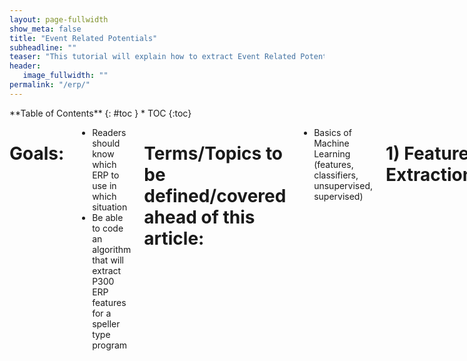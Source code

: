 ```yaml
---
layout: page-fullwidth
show_meta: false
title: "Event Related Potentials"
subheadline: ""
teaser: "This tutorial will explain how to extract Event Related Potentials "
header:
   image_fullwidth: ""
permalink: "/erp/"
---
```

<div class="row">
<div class="medium-4 medium-push-8 columns" markdown="1">
<div class="panel radius" markdown="1">
**Table of Contents**
{: #toc }
*  TOC
{:toc}
</div>
</div><!-- /.medium-4.columns -->


<div class="medium-8 medium-pull-4 columns" markdown="1">

# Goals:

* Readers should know which ERP to use in which situation
* Be able to code an algorithm that will extract P300 ERP features for a speller type program

# Terms/Topics to be defined/covered ahead of this article:

* Basics of Machine Learning (features, classifiers, unsupervised, supervised)

# 1) Feature Extraction
### __1.1 What is feature extraction__
Raw neural data, recorded from an EEG or other BCI device, includes a broad set of information about brain activity and some noise from external interference. Even with minimal noise, the complexity of the data in its raw form can be difficult to interpret. Feature extraction is the process of identifying and extracting meaningful information from raw neural data. This reduces the noise as well as the volume of data, making it easier to identify patterns and improves the accuracy of the BCI.

Some feature extraction methods are unsupervised. They do not use example data labelled with features to learn from. They simply extract the most significant information on their own by discarding similarities and focusing on the differences in the data. These methods include Principal Component Analysis (PCA), Wavelet transform, and more. Other methods like Common Spatial Patterns (CSP) are supervised. They require a set of labelled data to determine the specific patterns you would like to extract.

### __1.2 Which features to extract__
The choice of feature extraction methods will depend on several design choices including the type of brain processes being captured. In this document, we will focus on BCIs based on event-related potentials (ERPs).

The feature extraction step for ERP-based BCIs is fairly simple. The first step is to extract epochs. An epoch is a chunk of an EEG signal with a specified length and synchronised with an event (i.e. the presentation of a stimulus). Statistics of these epochs are then computed to extract features. For example, one may  simply compute the mean voltage recorded at each electrode site during the epoch. This feature is usually sufficient for identifying ERPs.

# 2) Event-Related Potential

### __2.1 What is an event-related potential__
An event-related potential, or ERP, is the electrophysiological response in the brain
to a specific motor or cognitive event (e.g. a stimulus). This stimulus can be almost
anything: a flashing light, a surprising sound, a blinking eyeld etc. In all cases, a bci
using ERP's will try to isolate and identify these small, event-related responses.

### __2.2 How to record an ERP with EEG__

A scalp-recorded EEG records the joint activity of millions of neurons making it almost impossible
to isolate each and every signal that relates to an ERP. The best we can do is look at the 
overall voltage changes. We call a change that appears to reflect a specific psychological 
process an _ERP component_.

An ERP waveform (Figure 1) contains the overall voltage changes over time starting at the onset
of the stimulus. It contains several wave peaks, which could be relevant ERP components. Each positive (P)
and negative (N) peak is followed by a number (i.e. N1, P2, N2, P3, etc.) representing the distance from
the stimulus onset (0 ms). This is the most common naming convention.

__Insert Figure 1. ERP waveform with a typical P3 wave. From (Hoffman et al., 2008)__

### __2.3 How to use ERP's__
BCIs using ERPs are easier to use as they require very little training time. They can be used to monitor
attention and fatigue by studying how the brain reacts to certain external events. With visual stimuli, an
ERP-based BCI can be used as an input device with a relatively quick reaction time compared to other BCI's. 
For more information see: [An Introduction to the Event-Related Potential Technique By Steven J. Luck](https://mitpress.mit.edu/books/introduction-event-related-potential-technique-0)

### __2.4 How to generate an ERP__
Any sensory, motor or cognitive event can trigger an ERP, but most BCI's using ERPs are
sensory-based and use either visual or auditory stimuli. Both stimuli are more easily generated by a 
computer than other sensory input. Also, the visual cortex has been studied for decades, allowing us
to better interpret visual stimuli on the brain. Sensorimotor stimuli are also used in some BCIs while olfactory and gustatory
stimuli are rarely used.

### __2.5 The P3 family of ERP's__

One of the easiest approaches to make the brain generate an ERP is by developing experiments following the 
_oddball paradigm_. In these experiments, participants are shown a repetitive sequence of standard stimuli (e.g. pictures of cars)
interleaved, rarely by a deviant stimulus (e.g. a picture of a face). Our brain reacts to these "odd" stimuli by generating a large P3 or (P300) ERP component. The P3 wave peak occurs around 300-600 ms after the odd stimuli is presented. It is also called the P300
as when it was discovered it was believed the peak alsways occurred as 300 ms. 

This document will mainly focus on the P3 wave but there are other important ERP components used in BCI research, including the N2pc
(related to the attention), N4 or N400 (related to language) and the error related negativity (ERN). For further details on those compenents see: [An Introduction to the Event-Related Potential Technique By Steven J. Luck](https://mitpress.mit.edu/books/introduction-event-related-potential-technique-0)

The characteristics or the P3 make it very suitable for devloping BCIs. First of all, the P3 response is easy to measure with EEG, hence being suitable for non-invasive BCIs. Moreover, a P3-based BCI requires less than 10 minutes of training and it works with the majority of subjects, including those with severe neurological diseases.

### __2.6 History of P3-based BCIs__

The P3 is a ERP component reported by Sutton in 1967 but the first P3-based BCI was developed by Farwell and Donchin in 1988 to provide
a speller (virtual keyboard) for paralysed people. Users would look at a matrix of letters on a screen and were asked to focuson the letter
they wanted to input. The rows and columns of letters would flash randomly and whenever the letter of interest was highlighted it would 
appear to the brain as an "oddball" stimulus. the stimulus would be detected as a P3 ERP component and the BCI would output the corresponding letter.

After this first P3-based BCI was introduced, not much attention was given to this technology. According to Donchin et al. (2000) there were no P3-based BCI peer-reviewed papers from 1988 to 2000. The next five years saw only a modest increase in P3-based BCI articles, which often relies on offline analyses, such as analyzing other groups' data from the 2003 BCI Data Analysis Competition. 

In the last decade, P3-based BCIs have emerged as one of the main BCI categories due to several appealing features. It's straightforward to use, relatively fast, effective for most sers, and requires almost no training. P3-based BCIs can be used for a wide range of applications including controlling virtual keyboards, controlling a mouse, supporting decision-making, and so on.

# 3) How to record, process, and classify an ERP

This section presents a hands-on tutorial on how to extract ERPs from EEG data. We use the 
[Python MNE Library](http://martinos.org/mne/stable/index.html), which has good tools for eeg
and MEG data analysis. In addition, this library includes EEG datasets which can be downloaded
for free.

### __MNE Sample Dataset__

We use the sample dataset provided by MNE and recorded in an experiment where checkerboard
patterns were presented to the subject into the left and right visual field, interspersed by tones
to the left or right ear according to the following settings:
---The interval between the stimuli was 750 ms.
---Occasionally, a smiley face was presented at the center of the visual field.
---Subject was asked to press a key with the right index finder as soon as possible after the appearance of the face.
---EEG data from a 60-channel electrode cap was acquired simultaneously with MEG data.

The sample dataset can be downloaded with the following command:

mne.datasets.sample.data_path(verbose=True)

The trigger codes for each kind of stimulus are shown in the table below:

| Name   | Trigger code |    Content   |
|--------|:------------:|----------------------------------------:|
|  LA    |       1      | Response to left-ear auditory stimulus  |
|  RA    |       2      | Response to right-ear auditory stimulus |
|  LV    |       3      | Response to left visual field stimulus  |
|  RV    |       4      | Response to right visual field stimulus |
| smiley |       5      | Response to the smiley face             |
| button |      32      | Response triggered by the button press  |

For more information on processing examples of this dataset check [this link](http://martinos.org/mne/stable/manual/sample_dataset.html)

### __3.2 Importing data__

>> import mne
>> from mne.datasets import sample

>> data_path = sample.data_path()
>> raw_fname = data_path + '/MEG/sample/sample_audvis_filt-0-40_raw.fif'
>> Event_fname = data_path + '/MEG/sample/sample_audvis_filt-0-40_raw-eve.fif'
>> raw = mne.io.read_raw_fif(raw_fname, preload=True)
>> raw.set_eeg_reference()  # set EEG average reference

### __3.3 EEG Montage__

### __3.4 EEG Reference__

### __3.5 EEG Preprocessing__

   Before starting to extract features from a signal, it's important to remove the artifacts in 
order to clean the signals to enhance relevant information embedded in these signals. EEG
signals are known to be very noisy, as they can be easilyh affected by the electrical activity of the 
body (EOG and EMG) and environmental artifacts (e.g. 50 or 60 Hz power line). The preprocessing
step aims at increasing the SNR (Signal-to-Noise Ratio) of the signals.

--- _Bandpass 0.15 - 40 Hz_
--- _Select the most important channels (manually removing the less important channels for now)

### __3.6 Epoching__

ERP components are characterized by specific temporal variations according to the stimulus onset, 
therefore ERP-based BCIs exploit mostly the temporal information of a signal.

The ERP components can be quantified by averaging activity in the EEG time-locked to a specific
event. The results in a waveform associated with the processing of that specific event. The ERPs found in such tasks have a characterisitic waveform with clearly identifiable components. 

An epoech is a chunk of EEG recording in the time domain. Here we are using the stimulus-locked epoch,
which means that we consider 0 as the onset of the stimulus and then we extract the first N
milliseconds after that (e.g. if Nis 1500, we are sampling at 32 Hz and we have 100 stimuli, we have 
100 epochs of 48 samples (1.5s * 32) for each electrode).

Here is an example of Ephochs in a real time application:
__insert gif__

# Defining Epochs and computing ERP for left auditory condition
>> reject = dict(eeg=180e-6, eog=150e-6)
>> event_id, tmin, tmax = {'left/auditory': 1}, -0.2, 0.5
>> events = mne.read_events(event_fname)
>> epochs_params = dict(events=events, event_id=event_id, tmin=tmin,
tmax=tmax,reject=reject)

### __3.7 Extracting features__

Since a lot of modern-day ERP processing involves machine learning, the term 'feature' is 
frequently used in ERP analysis. A _feature_ is a measured property of a signal that is used as
input to the machine learning algorithm. For example, a commonly used feature for ERPs is _average voltage_ of the signal
at each time point across all the epochs. Extracting this feature does not require major computation
or processing, and it is easy to implement in MNE:

>> evoked_no_ref = mne.Epochs(raw_no_ref, **epochs_params).average()
>> del raw_no_ref  # save memory

>> title = 'EEG with Original reference'
>> evoked_no_ref.plot(titles=dict(eeg=title))
>> del raw_no_ref  # save memory

__insert figure__

Once we have a feature vector, this could be used to in the classification step of the BCI to
produce meaningful outputs using machine learning (e.g. Simple Linear Regression, Linear Discriminant
Analysis, Support Vector Regression). 

# 4) Other methods for feature extraction

### __4.1 Dimension Reduction methods__

Brain signals can be measured through multiple channels. Not all information provided by these
channels is generally relevant for understanding the underlying phenomena of interest.
Dimension reduction technicques can be applied to reduce the dimension of the original data,
removing the irrelevant and redundant information. So the computational costs are reduced.

#### __4.1.1 Principal Component Analysis (PCA)__

   PCA is a statistical features extraction method that uses a linear transformation to
convert a set of observations possible correlated into a set of uncorrelated variables called
principal components. Linear transformations generates a set of components from the input data,
sorted according to their variance in such a way that the first principal component has the highest possible
variance. This variance allows PCA to separate the brain signal into different components.
   PCA is also a procedure to reduce the dimension of the features. Since the number of columns is 
less than the dimension of the input data. This decrease in dimensionality can reduce the complexity
of the subsequent classifying step in a BCI system. 

#### ___4.1.2. Independent Component Analysis (ICA)___

   ICA is a statistical procedure that splits a set of mixed signals to its sources with no
previous information on the nature of the signal. The only assumption involved in the ICA is that the 
unknown underlying sources are mutually independent in statistical terms. ICA assumes that the 
observed EEG signal is a mixture of several independent source signals coming from multiple
cognitive activities or artifacts.

### __ Wavelet Transform__
  
  Wavelets are functions of varying frequency and limited duration that allow simultaneous
analysis of the signal in both the time and frequency domain, in contrast to other modalities
of the signal analysis such as Fourier Transform (FT) that provides only an analysis of the 
signal activity in the frequency domain. FT gives information about the frequency content, 
but it is not accompanied by information on when those frequencies occu.







</div> <!-- end of table section -->

